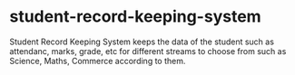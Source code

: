 # student-record-keeping-system
Student Record Keeping System keeps the data of the student such as attendanc, marks, grade, etc for different streams to choose from such as Science, Maths, Commerce according to them.
